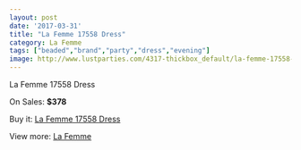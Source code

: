 ```yaml
---
layout: post
date: '2017-03-31'
title: "La Femme 17558 Dress"
category: La Femme
tags: ["beaded","brand","party","dress","evening"]
image: http://www.lustparties.com/4317-thickbox_default/la-femme-17558-dress.jpg
---
```

La Femme 17558 Dress

On Sales: **$378**
<a href="https://www.lustparties.com/en/la-femme/1440-la-femme-17558-dress.html"><amp-img layout="responsive" width="600" height="600" src="//www.lustparties.com/4317-thickbox_default/la-femme-17558-dress.jpg" alt="La Femme 17558 Dress 0" /></a>
<a href="https://www.lustparties.com/en/la-femme/1440-la-femme-17558-dress.html"><amp-img layout="responsive" width="600" height="600" src="//www.lustparties.com/4318-thickbox_default/la-femme-17558-dress.jpg" alt="La Femme 17558 Dress 1" /></a>

Buy it: [La Femme 17558 Dress](https://www.lustparties.com/en/la-femme/1440-la-femme-17558-dress.html "La Femme 17558 Dress")

View more: [La Femme](https://www.lustparties.com/en/4-la-femme "La Femme")